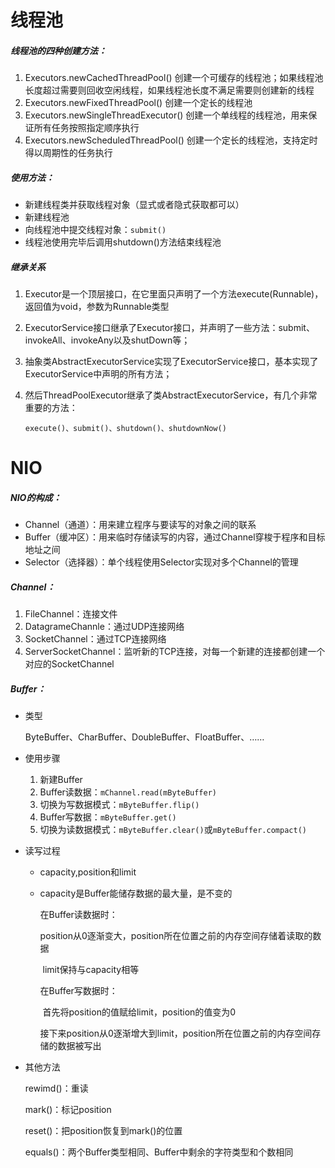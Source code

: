 # 线程池

##### 线程池的四种创建方法：

1. Executors.newCachedThreadPool() 创建一个可缓存的线程池；如果线程池长度超过需要则回收空闲线程，如果线程池长度不满足需要则创建新的线程
2. Executors.newFixedThreadPool() 创建一个定长的线程池
3. Executors.newSingleThreadExecutor() 创建一个单线程的线程池，用来保证所有任务按照指定顺序执行
4. Executors.newScheduledThreadPool() 创建一个定长的线程池，支持定时得以周期性的任务执行

##### 使用方法：

- 新建线程类并获取线程对象（显式或者隐式获取都可以）
- 新建线程池
- 向线程池中提交线程对象：`submit()`
- 线程池使用完毕后调用shutdown()方法结束线程池

##### 继承关系

1. Executor是一个顶层接口，在它里面只声明了一个方法execute(Runnable)，返回值为void，参数为Runnable类型

2. ExecutorService接口继承了Executor接口，并声明了一些方法：submit、invokeAll、invokeAny以及shutDown等；

3. 抽象类AbstractExecutorService实现了ExecutorService接口，基本实现了ExecutorService中声明的所有方法；

4. 然后ThreadPoolExecutor继承了类AbstractExecutorService，有几个非常重要的方法：

   `execute()、submit()、shutdown()、shutdownNow()`



# NIO

##### NIO的构成：

- Channel（通道）：用来建立程序与要读写的对象之间的联系
- Buffer（缓冲区）：用来临时存储读写的内容，通过Channel穿梭于程序和目标地址之间
- Selector（选择器）：单个线程使用Selector实现对多个Channel的管理

##### Channel：

1. FileChannel：连接文件
2. DatagrameChannle：通过UDP连接网络
3. SocketChannel：通过TCP连接网络
4. ServerSocketChannel：监听新的TCP连接，对每一个新建的连接都创建一个对应的SocketChannel

##### Buffer：

- 类型

  ByteBuffer、CharBuffer、DoubleBuffer、FloatBuffer、……

- 使用步骤

  1. 新建Buffer
  2. Buffer读数据：`mChannel.read(mByteBuffer)`
  3. 切换为写数据模式：`mByteBuffer.flip()`
  4. Buffer写数据：`mByteBuffer.get()`
  5. 切换为读数据模式：`mByteBuffer.clear()`或`mByteBuffer.compact()`

- 读写过程

  - capacity,position和limit

  - capacity是Buffer能储存数据的最大量，是不变的

    在Buffer读数据时：

    ​	position从0逐渐变大，position所在位置之前的内存空间存储着读取的数据

    ​	limit保持与capacity相等

    在Buffer写数据时：

    ​	首先将position的值赋给limit，position的值变为0

    ​	接下来position从0逐渐增大到limit，position所在位置之前的内存空间存储的数据被写出

- 其他方法

  rewimd()：重读

  mark()：标记position

  reset()：把position恢复到mark()的位置

  equals()：两个Buffer类型相同、Buffer中剩余的字符类型和个数相同